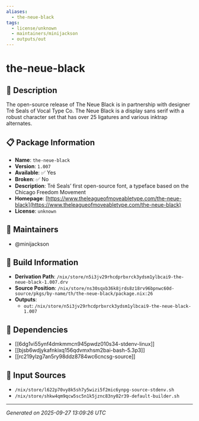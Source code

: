 ```yaml
---
aliases:
  - the-neue-black
tags:
  - license/unknown
  - maintainers/minijackson
  - outputs/out
---
```


# the-neue-black

## 📝 Description

The open-source release of The Neue Black is in partnership with designer
Tré Seals of Vocal Type Co. The Neue Black is a display sans serif with a
robust character set that has over 25 ligatures and various inktrap
alternates.


## 📋 Package Information

- **Name**: `the-neue-black`
- **Version**: `1.007`
- **Available**: ✅ Yes
- **Broken**: ✅ No
- **Description**: Tré Seals’ first open-source font, a typeface based on the Chicago Freedom Movement
- **Homepage**: [https://www.theleagueofmoveabletype.com/the-neue-black](https://www.theleagueofmoveabletype.com/the-neue-black)
- **License**: `unknown`
## 👥 Maintainers

- @minijackson


## 🔧 Build Information

- **Derivation Path**: `/nix/store/n5i3jv29rhcdprbxrck3ydsm1ylbcai9-the-neue-black-1.007.drv`
- **Source Position**: `/nix/store/ns30sqxb36k8jrds8z18rv96bpnwc60d-source/pkgs/by-name/th/the-neue-black/package.nix:26`
- **Outputs**:
  - `out`:  `/nix/store/n5i3jv29rhcdprbxrck3ydsm1ylbcai9-the-neue-black-1.007`

## 🔗 Dependencies

- [[6dg1vi55ynf4dmkmmcn945pwdz010s34-stdenv-linux]]
- [[bjsb6wdjykafnkixq156qdvmxhsm2bai-bash-5.3p3]]
- [[rc219ylzg7an5ry98ddz8784wc6cncsg-source]]

## 📁 Input Sources

- `/nix/store/l622p70vy8k5sh7y5wizi5f2mic6ynpg-source-stdenv.sh`
- `/nix/store/shkw4qm9qcw5sc5n1k5jznc83ny02r39-default-builder.sh`

---
*Generated on 2025-09-27 13:09:26 UTC*
